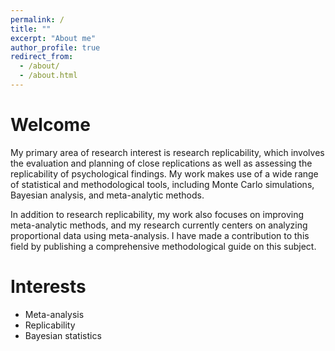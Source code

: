 ```yaml
---
permalink: /
title: ""
excerpt: "About me"
author_profile: true
redirect_from: 
  - /about/
  - /about.html
---
```

# Welcome

My primary area of research interest is research replicability, which involves the evaluation and planning of close replications as well as assessing the replicability of psychological findings. My work makes use of a wide range of statistical and methodological tools, including Monte Carlo simulations, Bayesian analysis, and meta-analytic methods. 

In addition to research replicability, my work also focuses on improving meta-analytic methods, and my research currently centers on analyzing proportional data using meta-analysis. I have made a contribution to this field by publishing a comprehensive methodological guide on this subject.

# Interests 
- Meta-analysis 
- Replicability
- Bayesian statistics
